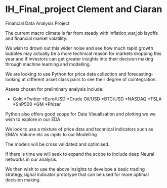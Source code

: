 # IH_Final_project Clement and Ciaran

Financial Data Analysis Project

The current macro climate is far from steady with inflation,war,job layoffs and financial market volatility. 

We wish to drown out this wider noise and see how much rapid growth bubbles may actually be a more technical reason for markets dropping this year
and if investors can get greater insights into their decision making through machine learning and modelling.

We are looking to use Python for price data collection and forecasting- looking at different asset class pairs to see their degree of cointegration.

Assets chosen for preliminary analysis include:
* Gold          *Twitter      *Euro/USD
*Crude Oil/USD  *BTC/USD      *NASDAQ
*TSLA           *SnP500
*GM             *Phizer

Python also offers good scope for Data Visualisation and plotting we we wish to explore in our EDA

We look to use a mixture of price data and technical indicators such as EMA's Volume etc as inpits to our Modelling

The models will be cross validated and optimised.

If there is time we will seek to expand the scope to include deep Neural networks in our analysis. 

We then wish to use the above insights to develope a basic trading strategy,signal indicator prototype that can be used for more optimal decision making. 
